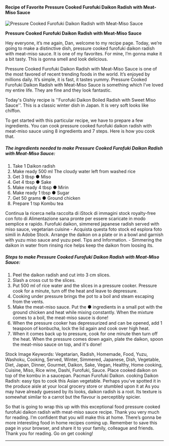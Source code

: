             

#### Recipe of Favorite Pressure Cooked Furofuki Daikon Radish with Meat-Miso Sauce

![Pressure Cooked Furofuki Daikon Radish with Meat-Miso Sauce](https://img-global.cpcdn.com/recipes/6641908131561472/751x532cq70/pressure-cooked-furofuki-daikon-radish-with-meat-miso-sauce-recipe-main-photo.jpg)

**Pressure Cooked Furofuki Daikon Radish with Meat-Miso Sauce**

Hey everyone, it’s me again, Dan, welcome to my recipe page. Today, we’re going to make a distinctive dish, pressure cooked furofuki daikon radish with meat-miso sauce. It is one of my favorites. For mine, I’m gonna make it a bit tasty. This is gonna smell and look delicious.

Pressure Cooked Furofuki Daikon Radish with Meat-Miso Sauce is one of the most favored of recent trending foods in the world. It’s enjoyed by millions daily. It’s simple, it is fast, it tastes yummy. Pressure Cooked Furofuki Daikon Radish with Meat-Miso Sauce is something which I’ve loved my entire life. They are fine and they look fantastic.

Today's Oishiy recipe is ''Furofuki Daikon Boiled Radish with Sweet Miso Sauce''. This is a classic winter dish in Japan. It is very soft looks like chiffon.

To get started with this particular recipe, we have to prepare a few ingredients. You can cook pressure cooked furofuki daikon radish with meat-miso sauce using 8 ingredients and 7 steps. Here is how you cook that.

##### The ingredients needed to make Pressure Cooked Furofuki Daikon Radish with Meat-Miso Sauce:

1.  Take 1 Daikon radish
2.  Make ready 500 ml The cloudy water left from washed rice
3.  Get 3 tbsp ● Miso
4.  Get 4 tbsp ● Sake
5.  Make ready 4 tbsp ● Mirin
6.  Make ready 1 tbsp ● Sugar
7.  Get 50 grams ● Ground chicken
8.  Prepare 1 tsp Kombu tea

Continua la ricerca nella raccolta di iStock di immagini stock royalty-free con foto di Alimentazione sana pronte per essere scaricate in modo semplice e rapido. Furofuki daikon, simmered japanese radish served with miso sauce, vegetarian cuisine - Acquista questa foto stock ed esplora foto simili in Adobe Stock. Arrange the daikon on a plate or in a bowl and garnish with yuzu miso sauce and yuzu peel. Tips and Information. - Simmering the daikon in water from rinsing rice helps keep the daikon from loosing its.

##### Steps to make Pressure Cooked Furofuki Daikon Radish with Meat-Miso Sauce:

1.  Peel the daikon radish and cut into 3 cm slices.
2.  Slash a cross cut to the slices.
3.  Put 500 ml of rice water and the slices in a pressure cooker. Pressure cook for a minute, turn off the heat and leave to depressure.
4.  Cooking under pressure brings the pot to a boil and steam escaping from the vents.
5.  Make the meat-miso sauce. Put the ● ingredients in a small pot with the ground chicken and heat while mixing constantly. When the mixture comes to a boil, the meat-miso sauce is done!
6.  When the pressure cooker has depressurized and can be opened, add 1 teaspoon of konbucha, lock the lid again and cook over high heat.
7.  When it comes back up to pressure, cook for one minute then turn off the heat. When the pressure comes down again, plate the daikon, spoon the meat-miso sauce on top, and it's done!

Stock Image Keywords: Vegetarian, Radish, Homemade, Food, Yuzu, Washoku, Cooking, Served, Winter, Simmered, Japanese, Dish, Vegetable, Diet, Japan, Dinner, Gourmet, Daikon, Sake, Vegan, Healthy, Home cooking, Cuisine, Miso, Rice wine, Dashi, Furofuki, Sauce. Place cooked daikon on top of the kombu in a saucepan. Pacman Furofuki Daikon. cooking Daikon Radish: easy tips to cook this Asian vegetable. Perhaps you've spotted it in the produce aisle at your local grocery store or stumbled upon it at As you may have already guessed by its looks, daikon radish is a root. Its texture is somewhat similar to a carrot but the flavour is perceptibly spicier.

So that is going to wrap this up with this exceptional food pressure cooked furofuki daikon radish with meat-miso sauce recipe. Thank you very much for reading. I’m confident that you will make this at home. There’s gonna be more interesting food in home recipes coming up. Remember to save this page in your browser, and share it to your family, colleague and friends. Thank you for reading. Go on get cooking!

* * *
